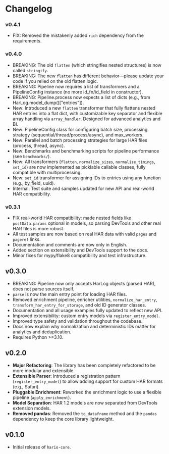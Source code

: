# Changelog

### v0.4.1
- FIX: Removed the mistakenly added `rich` dependency from the requirements.

### v0.4.0
- BREAKING: The old `flatten` (which stringifies nested structures) is now called `stringify`.
- BREAKING: The new `flatten` has different behavior—please update your code if you relied on the old flatten logic.
- BREAKING: Pipeline now requires a list of transformers and a PipelineConfig instance (no more id_fn/id_field in constructor).
- BREAKING: Pipeline.process now expects a list of dicts (e.g., from HarLog.model_dump()["entries"]).
- New: Introduced a new `flatten` transformer that fully flattens nested HAR entries into a flat dict, with customizable key separator and flexible array handling via `array_handler`. Designed for advanced analytics and BI.
- New: PipelineConfig class for configuring batch size, processing strategy (sequential/thread/process/async), and max_workers.
- New: Parallel and batch processing strategies for large HAR files (process, thread, async).
- New: Benchmarks and benchmarking scripts for pipeline performance (see `benchmarks/`).
- New: All transformers (`flatten`, `normalize_sizes`, `normalize_timings`, `set_id`) are now implemented as picklable callable classes, fully compatible with multiprocessing.
- New: `set_id` transformer for assigning IDs to entries using any function (e.g., by_field, uuid).
- Internal: Test suite and samples updated for new API and real-world HAR compatibility.

### v0.3.1
- FIX real-world HAR compatibility: made nested fields like `postData.params` optional in models, so parsing DevTools and other real HAR files is more robust.
- All test samples are now based on real HAR data with valid `pages` and `pageref` links.
- Documentation and comments are now only in English.
- Added section on extensibility and DevTools support to the docs.
- Minor fixes for mypy/flake8 compatibility and test infrastructure.

## v0.3.0

- BREAKING: Pipeline now only accepts HarLog objects (parsed HAR), does not parse sources itself.
- `parse` is now the main entry point for loading HAR files.
- Removed enrichment pipeline, enricher utilities, `normalize_har_entry`, `transform_har_entry_for_storage`, and old ID generator classes.
- Documentation and all usage examples fully updated to reflect new API.
- Improved extensibility: custom entry models via `register_entry_model`.
- Improved type safety and validation throughout the codebase.
- Docs now explain why normalization and deterministic IDs matter for analytics and deduplication.
- Requires Python >=3.10.

## v0.2.0

-   **Major Refactoring**: The library has been completely refactored to be more modular and extensible.
-   **Extensible Parser**: Introduced a registration pattern (`register_entry_model`) to allow adding support for custom HAR formats (e.g., Safari).
-   **Pluggable Enrichment**: Reworked the enrichment logic to use a flexible pipeline (`apply_enrichment`).
-   **Model Separation**: HAR 1.2 models are now separated from DevTools extension models.
-   **Removed pandas**: Removed the `to_dataframe` method and the `pandas` dependency to keep the core library lightweight.

## v0.1.0

- Initial release of `hario-core`.